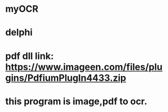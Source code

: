 # myOCR
# delphi

# pdf dll link: https://www.imageen.com/files/plugins/PdfiumPlugIn4433.zip

# this program is image,pdf to ocr.
